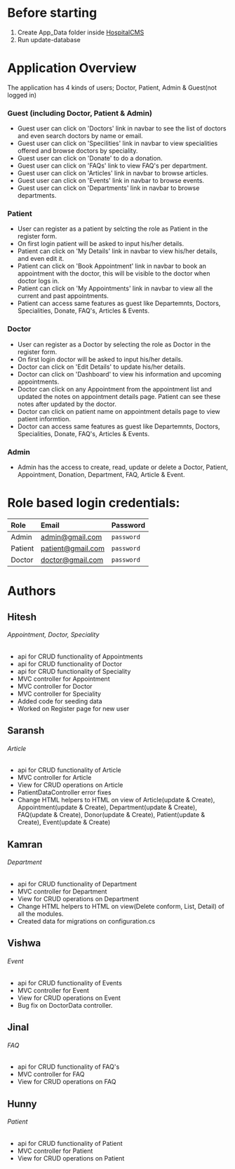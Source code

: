 # Before starting
1. Create App_Data folder inside [HospitalCMS](HospitalCMS)
2. Run update-database

# Application Overview
The application has 4 kinds of users; Doctor, Patient, Admin & Guest(not logged in)

### Guest (including Doctor, Patient & Admin)
- Guest user can click on 'Doctors' link in navbar to see the list of doctors and even search doctors by name or email.
- Guest user can click on 'Specilities' link in navbar to view specialities offered and browse doctors by speciality.
- Guest user can click on 'Donate' to do a donation.
- Guest user can click on 'FAQs' link to view FAQ's per department.
- Guest user can click on 'Articles' link in navbar to browse articles.
- Guest user can click on 'Events' link in navbar to browse events.
- Guest user can click on 'Departments' link in navbar to browse departments.

### Patient
- User can register as a patient by selcting the role as Patient in the register form.
- On first login patient will be asked to input his/her details.
- Patient can click on 'My Details' link in navbar to view his/her details, and even edit it.
- Patient can click on 'Book Appointment' link in navbar to book an appointment with the doctor, this will be visible to the doctor when doctor logs in.
- Patient can click on 'My Appointments' link in navbar to view all the current and past appointments.
- Patient can access same features as guest like Departemnts, Doctors, Specialities, Donate, FAQ's, Articles & Events.

### Doctor
- User can register as a Doctor by selecting the role as Doctor in the register form.
- On first login doctor will be asked to input his/her details.
- Doctor can click on 'Edit Details' to update his/her details.
- Doctor can click on 'Dashboard' to view his information and upcoming appointments.
- Doctor can click on any Appointment from the appointment list and updated the notes on appointment details page. Patient can see these notes after updated by the doctor.
- Doctor can click on patient name on appointment details page to view patient informtion.
- Doctor can access same features as guest like Departemnts, Doctors, Specialities, Donate, FAQ's, Articles & Events.

### Admin
- Admin has the access to create, read, update or delete a Doctor, Patient, Appointment, Donation, Department, FAQ, Article & Event.


# Role based login credentials:

| Role | Email | Password |
| :--- | :--- | :--- |
| Admin | admin@gmail.com | `password` |
| Patient | patient@gmail.com | `password` |
| Doctor | doctor@gmail.com | `password` |


# Authors
## Hitesh
###### Appointment, Doctor, Speciality
- api for CRUD functionality of Appointments
- api for CRUD functionality of Doctor
- api for CRUD functionality of Speciality
- MVC controller for Appointment
- MVC controller for Doctor
- MVC controller for Speciality
- Added code for seeding data
- Worked on Register page for new user

## Saransh
###### Article
- api for CRUD functionality of Article
- MVC controller for Article
- View for CRUD operations on Article
- PatientDataController error fixes
- Change HTML helpers to HTML on view of Article(update & Create), Appointment(update & Create), Department(update & Create), FAQ(update & Create), Donor(update & Create), Patient(update & Create), Event(update & Create)

## Kamran
###### Department
- api for CRUD functionality of Department
- MVC controller for Department
- View for CRUD operations on Department
- Change HTML helpers to HTML on view(Delete conform, List, Detail) of all the modules.
- Created data for migrations on configuration.cs

## Vishwa
###### Event
- api for CRUD functionality of Events
- MVC controller for Event
- View for CRUD operations on Event
- Bug fix on DoctorData controller.

## Jinal
###### FAQ
- api for CRUD functionality of FAQ's
- MVC controller for FAQ
- View for CRUD operations on FAQ

## Hunny
###### Patient
- api for CRUD functionality of Patient
- MVC controller for Patient
- View for CRUD operations on Patient
